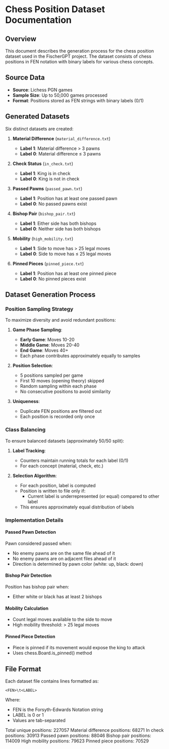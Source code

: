 # Chess Position Dataset Documentation

## Overview
This document describes the generation process for the chess position dataset used in the FischerGPT project. The dataset consists of chess positions in FEN notation with binary labels for various chess concepts.

## Source Data
- **Source**: Lichess PGN games
- **Sample Size**: Up to 50,000 games processed
- **Format**: Positions stored as FEN strings with binary labels (0/1)

## Generated Datasets
Six distinct datasets are created:

1. **Material Difference** (`material_difference.txt`)
   - **Label 1**: Material difference > 3 pawns
   - **Label 0**: Material difference ≤ 3 pawns

2. **Check Status** (`in_check.txt`)
   - **Label 1**: King is in check
   - **Label 0**: King is not in check

3. **Passed Pawns** (`passed_pawn.txt`)
   - **Label 1**: Position has at least one passed pawn
   - **Label 0**: No passed pawns exist

4. **Bishop Pair** (`bishop_pair.txt`)
   - **Label 1**: Either side has both bishops
   - **Label 0**: Neither side has both bishops

5. **Mobility** (`high_mobility.txt`)
   - **Label 1**: Side to move has > 25 legal moves
   - **Label 0**: Side to move has ≤ 25 legal moves

6. **Pinned Pieces** (`pinned_piece.txt`)
   - **Label 1**: Position has at least one pinned piece
   - **Label 0**: No pinned pieces exist

## Dataset Generation Process

### Position Sampling Strategy
To maximize diversity and avoid redundant positions:

1. **Game Phase Sampling**:
   - **Early Game**: Moves 10-20
   - **Middle Game**: Moves 20-40
   - **End Game**: Moves 40+
   - Each phase contributes approximately equally to samples

2. **Position Selection**:
   - 5 positions sampled per game
   - First 10 moves (opening theory) skipped
   - Random sampling within each phase
   - No consecutive positions to avoid similarity

3. **Uniqueness**:
   - Duplicate FEN positions are filtered out
   - Each position is recorded only once

### Class Balancing
To ensure balanced datasets (approximately 50/50 split):

1. **Label Tracking**:
   - Counters maintain running totals for each label (0/1)
   - For each concept (material, check, etc.)

2. **Selection Algorithm**:
   - For each position, label is computed
   - Position is written to file only if:
     - Current label is underrepresented (or equal) compared to other label
   - This ensures approximately equal distribution of labels

### Implementation Details

#### Passed Pawn Detection
Pawn considered passed when:
- No enemy pawns are on the same file ahead of it
- No enemy pawns are on adjacent files ahead of it
- Direction is determined by pawn color (white: up, black: down)

#### Bishop Pair Detection
Position has bishop pair when:
- Either white or black has at least 2 bishops

#### Mobility Calculation
- Count legal moves available to the side to move
- High mobility threshold: > 25 legal moves

#### Pinned Piece Detection
- Piece is pinned if its movement would expose the king to attack
- Uses chess.Board.is_pinned() method

## File Format
Each dataset file contains lines formatted as:
```
<FEN>\t<LABEL>
```
Where:
- FEN is the Forsyth-Edwards Notation string
- LABEL is 0 or 1
- Values are tab-separated 

Total unique positions: 227057
Material difference positions: 68271
In check positions: 30913
Passed pawn positions: 88046
Bishop pair positions: 114009
High mobility positions: 79623
Pinned piece positions: 70529